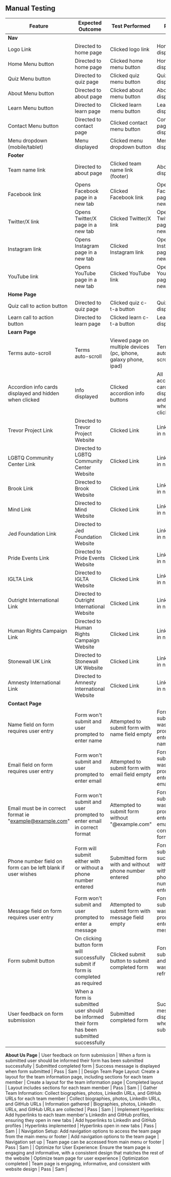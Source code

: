## Manual Testing

| Feature | Expected Outcome | Test Performed | Result | Pass/Fail | Tested By |
| --- | --- | --- | --- | --- | --- |
| **Nav** |
| Logo Link | Directed to home page | Clicked logo link | Home page displayed | Pass | Kyle |
| Home Menu button | Directed to home page | Clicked home menu button | Home page displayed | Pass | Kyle |
| Quiz Menu button | Directed to quiz page | Clicked quiz menu button | Quiz page displayed | Pass | Kyle |
| About Menu button | Directed to about page | Clicked about menu button | About page displayed | Pass | Kyle |
| Learn Menu button | Directed to learn page | Clicked learn menu button | Learn page displayed | Pass | Kyle |
| Contact Menu button | Directed to contact page | Clicked contact menu button | Contact page displayed | Pass | Kyle |
| Menu dropdown (mobile/tablet) | Menu displayed | Clicked menu dropdown button | Menu displayed | Pass | Kyle |
| **Footer** |
| Team name link | Directed to about page | Clicked team name link (footer) | About page displayed | Pass | Kyle |
| Facebook link | Opens Facebook page in a new tab | Clicked Facebook link | Opened Facebook page in a new tab | Pass | Kyle |
| Twitter/X link | Opens Twitter/X page in a new tab | Clicked Twitter/X link | Opened Twitter/X page in a new tab | Pass | Kyle |
| Instagram link | Opens Instagram page in a new tab | Clicked Instagram link | Opened Instagram page in a new tab | Pass | Kyle |
| YouTube link | Opens YouTube page in a new tab | Clicked YouTube link | Opened YouTube page in a new tab | Pass | Kyle |
| **Home Page** |
| Quiz call to action button | Directed to quiz page | Clicked quiz c-t-a button | Quiz page displayed | Pass | Kyle |
| Learn call to action button | Directed to learn page | Clicked learn c-t-a button | Learn page displayed | Pass | Kyle |
| **Learn Page** |
| Terms auto-scroll | Terms auto-scroll | Viewed page on multiple devices (pc, iphone, galaxy phone, ipad) | Terms auto-scrolled | Pass | Kyle |
| Accordion info cards displayed and hidden when clicked | Info displayed | Clicked accordion info buttons | All accordion cards displayed and hidden when clicked | Pass | Kyle |
| Trevor Project Link| Directed to Trevor Project Website | Clicked Link | Link opened in new tab | Pass | Ben |
| LGBTQ Community Center Link| Directed to LGBTQ Community Center Website | Clicked Link | Link opened in new tab | Pass | Ben |
| Brook Link| Directed to Brook Website | Clicked Link | Link opened in new tab | Pass | Ben |
| Mind Link| Directed to Mind Website | Clicked Link | Link opened in new tab | Pass | Ben |
| Jed Foundation Link| Directed to Jed Foundation Website | Clicked Link | Link opened in new tab | Pass | Ben |
| Pride Events Link| Directed to Pride Events Website | Clicked Link | Link opened in new tab | Pass | Ben |
| IGLTA Link| Directed to IGLTA Website | Clicked Link | Link opened in new tab | Pass | Ben |
| Outright International Link| Directed to Outright International Website | Clicked Link | Link opened in new tab | Pass | Ben |
| Human Rights Campaign Link| Directed to Human Rights Campaign Website | Clicked Link | Link opened in new tab | Pass | Ben |
| Stonewall UK Link| Directed to Stonewall UK Website | Clicked Link | Link opened in new tab | Pass | Ben |
| Amnesty International Link| Directed to Amnesty International Website | Clicked Link | Link opened in new tab | Pass | Ben |
| **Contact Page** |
| Name field on form requires user entry | Form won't submit and user prompted to enter name | Attempted to submit form with name field empty  | Form didn't submit and I was prompted to enter my name | Pass | Chris |
| Email field on form requires user entry | Form won't submit and user prompted to enter email | Attempted to submit form with email field empty  | Form didn't submit and I was prompted to enter my email | Pass | Chris |
| Email must be in correct format ie "example@example.com" | Form won't submit and user prompted to enter email in correct format | Attempted to submit form without "@example.com" | Form didn't submit and I was prompted to enter my email in the correct format | Pass | Chris |
| Phone number field on form can be left blank if user wishes | Form will submit either with or without a phone number entered | Submitted form with and without phone number entered  | Form submitted successfully with and without a phone number entered | Pass | Chris |
| Message field on form requires user entry | Form won't submit and user prompted to enter a message | Attempted to submit form with message field empty  | Form didn't submit and I was prompted to enter a message | Pass | Chris |
| Form submit button | On clicking button form will successfully submit if form is completed as required | Clicked submit button to submit completed form  | Form submitted and page was refreshed | Pass | Chris |
| User feedback on form submission | When a form is submitted user should be informed their form has been submitted successfully | Submitted completed form | Success message is displayed when form submitted | Pass | Chris |
**About Us Page**
| User feedback on form submission | When a form is submitted user should be informed their form has been submitted successfully | Submitted completed form | Success message is displayed when form submitted | Pass | Sam |
| Design Team Page Layout: Create a layout for the team information page, including sections for each team member | Create a layout for the team information page | Completed layout | Layout includes sections for each team member | Pass | Sam |
| Gather Team Information: Collect biographies, photos, LinkedIn URLs, and GitHub URLs for each team member | Collect biographies, photos, LinkedIn URLs, and GitHub URLs | Information gathered | Biographies, photos, LinkedIn URLs, and GitHub URLs are collected | Pass | Sam |
| Implement Hyperlinks: Add hyperlinks to each team member's LinkedIn and GitHub profiles, ensuring they open in new tabs | Add hyperlinks to LinkedIn and GitHub profiles | Hyperlinks implemented | Hyperlinks open in new tabs | Pass | Sam |
| Navigation Setup: Add navigation options to access the team page from the main menu or footer | Add navigation options to the team page | Navigation set up | Team page can be accessed from main menu or footer | Pass | Sam |
| Optimize for User Experience: Ensure the team page is engaging and informative, with a consistent design that matches the rest of the website | Optimize team page for user experience | Optimization completed | Team page is engaging, informative, and consistent with website design | Pass | Sam |